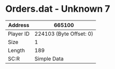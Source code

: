 
#  Orders.dat - Unknown 7
Address   | 665100
----------|-------------
Player ID | 224103 (Byte Offset: 0)
Size 	  | 1
Length 	  | 189
SC:R      | Simple Data


